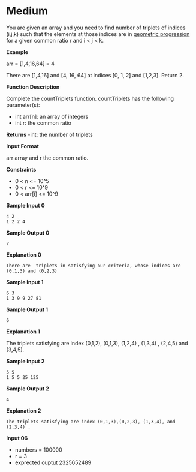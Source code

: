 # Medium

You are given an array and you need to find number of triplets of indices (i,j,k) such that the elements at those indices are in [geometric progression](https://en.wikipedia.org/wiki/Geometric_progression) for a given common ratio r and i < j < k.

**Example**
 
arr = [1,4,16,64] = 4

There are [1,4,16] and [4, 16, 64] at indices [0, 1, 2] and [1,2,3]. Return 2.

**Function Description**

Complete the countTriplets function.
countTriplets has the following parameter(s):
- int arr[n]: an array of integers
- int r: the common ratio

**Returns**
-int: the number of triplets

**Input Format**

arr array and r the common ratio. 

**Constraints**
- 0 < n <= 10^5
- 0 < r <= 10^9
- 0 < arr[i] <= 10^9  

**Sample Input 0**
```
4 2
1 2 2 4
```
**Sample Output 0**
```
2
```
**Explanation 0**
```
There are  triplets in satisfying our criteria, whose indices are (0,1,3) and (0,2,3) 
```
**Sample Input 1**
```
6 3
1 3 9 9 27 81
```
**Sample Output 1**
```
6
```
**Explanation 1**

The triplets satisfying are index (0,1,2), (0,1,3), (1,2,4) , (1,3,4) , (2,4,5) and (3,4,5).

**Sample Input 2**
```
5 5
1 5 5 25 125
```
**Sample Output 2**
```
4
```
**Explanation 2**
```
The triplets satisfying are index (0,1,3),(0,2,3), (1,3,4), and (2,3,4) .
```
**Input 06**
- numbers = 100000
- r = 3
- exprected ouptut 2325652489 